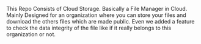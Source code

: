This Repo Consists of Cloud Storage. Basically a File Manager in Cloud.
Mainly Designed for an organization where you can store your files and download the others files which are made public.
Even we added a feature to check the data integrity of the file like if it really belongs to this organization or not.
